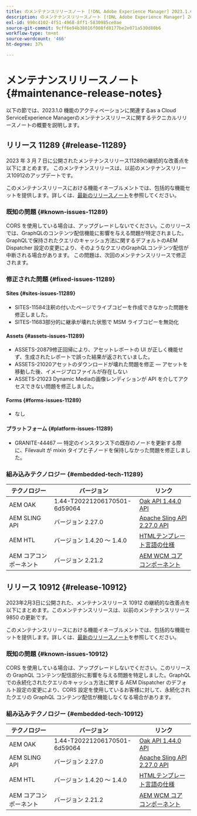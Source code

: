 ```yaml
---
title: のメンテナンスリリースノート [!DNL Adobe Experience Manager] 2023.1.0 機能のアクティベーションに関連するas a Cloud Service。
description: のメンテナンスリリースノート [!DNL Adobe Experience Manager] 2023.1.0 機能のアクティベーションに関連するas a Cloud Service。
exl-id: 990c4102-4f51-4968-8ff1-5830985ce0ae
source-git-commit: 9cff6e94b38016f008fd8177be2e071a530d80b6
workflow-type: tm+mt
source-wordcount: '466'
ht-degree: 37%

---
```


# メンテナンスリリースノート {#maintenance-release-notes}

以下の節では、2023.1.0 機能のアクティベーションに関連するas a Cloud ServiceExperience Managerのメンテナンスリリースに関するテクニカルリリースノートの概要を説明します。

## リリース 11289 {#release-11289}

2023 年 3 月 7 日に公開されたメンテナンスリリース11289の継続的な改善点を以下にまとめます。 このメンテナンスリリースは、以前のメンテナンスリリース10912のアップデートです。

このメンテナンスリリースにおける機能イネーブルメントでは、包括的な機能セットを提供します。詳しくは、[最新のリリースノート](/help/release-notes/release-notes-cloud/release-notes-current.md)を参照してください。

### 既知の問題 {#known-issues-11289}

CORS を使用している場合は、アップグレードしないでください。このリリースでは、GraphQLのコンテンツ配信機能に影響を与える問題が特定されました。 GraphQLで保持されたクエリのキャッシュ方法に関するデフォルトのAEM Dispatcher 設定の変更により、そのようなクエリのGraphQLコンテンツ配信が中断される場合があります。 この問題は、次回のメンテナンスリリースで修正されます。

### 修正された問題 {#fixed-issues-11289}

#### Sites {#sites-issues-11289}

- SITES-11584注釈の付いたページでライブコピーを作成できなかった問題を修正しました。
- SITES-11683部分的に継承が壊れた状態で MSM ライブコピーを無効化

#### Assets {#assets-issues-11289}

- ASSETS-20879修正回帰により、アセットレポートの UI が正しく機能せず、生成されたレポートで誤った結果が返されていました。
- ASSETS-21020アセットのダウンロードが壊れた問題を修正 — アセットを移動した後、イメージプロファイルが存在しない
- ASSETS-21023 Dynamic Mediaの画像レンディションが API を介してアクセスできない問題を修正しました。

#### Forms {#forms-issues-11289}

- なし

#### プラットフォーム {#platform-issues-11289}

- GRANITE-44467 — 特定のインスタンス下の既存のノードを更新する際に、Filevault が mixin タイプと子ノードを保持しなかった問題を修正しました。

### 組み込みテクノロジー {#embedded-tech-11289}

| テクノロジー | バージョン | リンク |
|---|---|---|
| AEM OAK | 1.44-T20221206170501-6d59064 | [Oak API 1.44.0 API](https://www.javadoc.io/doc/org.apache.jackrabbit/oak-api/1.44.0/index.html) |
| AEM SLING API | バージョン 2.27.0 | [Apache Sling API 2.27.0 API](https://www.javadoc.io/doc/org.apache.sling/org.apache.sling.api/latest/index.html) |
| AEM HTL | バージョン 1.4.20 ～ 1.4.0 | [HTMLテンプレート言語の仕様](https://github.com/adobe/htl-spec) |
| AEM コアコンポーネント | バージョン 2.21.2 | [AEM WCM コアコンポーネント](https://github.com/adobe/aem-core-wcm-components) |

## リリース 10912 {#release-10912}

2023年2月3日に公開された、メンテナンスリリース 10912 の継続的な改善点を以下にまとめます。このメンテナンスリリースは、以前のメンテナンスリリース 9850 の更新です。

このメンテナンスリリースにおける機能イネーブルメントでは、包括的な機能セットを提供します。詳しくは、[最新のリリースノート](/help/release-notes/release-notes-cloud/release-notes-current.md)を参照してください。

### 既知の問題 {#known-issues-10912}

CORS を使用している場合は、アップグレードしないでください。このリリースの GraphQL コンテンツ配信部分に影響を与える問題を特定しました。GraphQL での永続化されたクエリのキャッシュ方法に関する AEM Dispatcher のデフォルト設定の変更により、CORS 設定を使用しているお客様に対して、永続化されたクエリの GraphQL コンテンツ配信が機能しなくなる場合があります。

### 組み込みテクノロジー {#embedded-tech-10912}

| テクノロジー | バージョン | リンク |
|---|---|---|
| AEM OAK | 1.44-T20221206170501-6d59064 | [Oak API 1.44.0 API](https://www.javadoc.io/doc/org.apache.jackrabbit/oak-api/1.44.0/index.html) |
| AEM SLING API | バージョン 2.27.0 | [Apache Sling API 2.27.0 API](https://www.javadoc.io/doc/org.apache.sling/org.apache.sling.api/latest/index.html) |
| AEM HTL | バージョン 1.4.20 ～ 1.4.0 | [HTMLテンプレート言語の仕様](https://github.com/adobe/htl-spec) |
| AEM コアコンポーネント | バージョン 2.21.2 | [AEM WCM コアコンポーネント](https://github.com/adobe/aem-core-wcm-components) |
